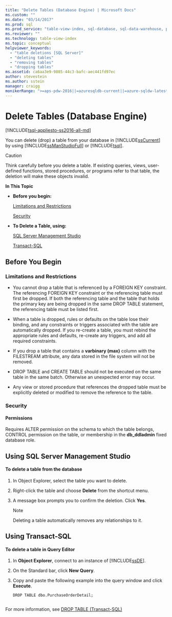 ```yaml
---
title: "Delete Tables (Database Engine) | Microsoft Docs"
ms.custom: ""
ms.date: "03/14/2017"
ms.prod: sql
ms.prod_service: "table-view-index, sql-database, sql-data-warehouse, pdw"
ms.reviewer: ""
ms.technology: table-view-index
ms.topic: conceptual
helpviewer_keywords: 
  - "table deletions [SQL Server]"
  - "deleting tables"
  - "removing tables"
  - "dropping tables"
ms.assetid: ca6aa3e9-9885-44c3-bafc-aec441fd97ec
author: stevestein
ms.author: sstein
manager: craigg
monikerRange: ">=aps-pdw-2016||=azuresqldb-current||=azure-sqldw-latest||>=sql-server-2016||=sqlallproducts-allversions||>=sql-server-linux-2017||=azuresqldb-mi-current"
---
```

# Delete Tables (Database Engine)
[!INCLUDE[tsql-appliesto-ss2016-all-md](../../includes/tsql-appliesto-ss2016-all-md.md)]

  You can delete (drop) a table from your database in [!INCLUDE[ssCurrent](../../includes/sscurrent-md.md)] by using [!INCLUDE[ssManStudioFull](../../includes/ssmanstudiofull-md.md)] or [!INCLUDE[tsql](../../includes/tsql-md.md)].  
  
> [!CAUTION]  
>  Think carefully before you delete a table. If existing queries, views, user-defined functions, stored procedures, or programs refer to that table, the deletion will make these objects invalid.  
  
 **In This Topic**  
  
-   **Before you begin:**  
  
     [Limitations and Restrictions](#Restrictions)  
  
     [Security](#Security)  
  
-   **To Delete a Table, using:**  
  
     [SQL Server Management Studio](#SSMSProcedure)  
  
     [Transact-SQL](#TsqlProcedure)  
  
##  <a name="BeforeYouBegin"></a> Before You Begin  
  
###  <a name="Restrictions"></a> Limitations and Restrictions  
  
-   You cannot drop a table that is referenced by a FOREIGN KEY constraint. The referencing FOREIGN KEY constraint or the referencing table must first be dropped. If both the referencing table and the table that holds the primary key are being dropped in the same DROP TABLE statement, the referencing table must be listed first.  
  
-   When a table is dropped, rules or defaults on the table lose their binding, and any constraints or triggers associated with the table are automatically dropped. If you re-create a table, you must rebind the appropriate rules and defaults, re-create any triggers, and add all required constraints.  
  
-   If you drop a table that contains a **varbinary (max)** column with the FILESTREAM attribute, any data stored in the file system will not be removed.  
  
-   DROP TABLE and CREATE TABLE should not be executed on the same table in the same batch. Otherwise an unexpected error may occur.  
  
-   Any view or stored procedure that references the dropped table must be explicitly deleted or modified to remove the reference to the table.  
  
###  <a name="Security"></a> Security  
  
####  <a name="Permissions"></a> Permissions  
 Requires ALTER permission on the schema to which the table belongs, CONTROL permission on the table, or membership in the **db_ddladmin** fixed database role.  
  
##  <a name="SSMSProcedure"></a> Using SQL Server Management Studio  
  
#### To delete a table from the database  
  
1.  In Object Explorer, select the table you want to delete.  
  
2.  Right-click the table and choose **Delete** from the shortcut menu.  
  
3.  A message box prompts you to confirm the deletion. Click **Yes**.  
  
    > [!NOTE]  
    >  Deleting a table automatically removes any relationships to it.  
  
##  <a name="TsqlProcedure"></a> Using Transact-SQL  
  
#### To delete a table in Query Editor  
  
1.  In **Object Explorer**, connect to an instance of [!INCLUDE[ssDE](../../includes/ssde-md.md)].  
  
2.  On the Standard bar, click **New Query**.  
  
3.  Copy and paste the following example into the query window and click **Execute**.  
  
    ```  
    DROP TABLE dbo.PurchaseOrderDetail;  
  
    ```  
  
 For more information, see [DROP TABLE &#40;Transact-SQL&#41;](../../t-sql/statements/drop-table-transact-sql.md)  
  
  
